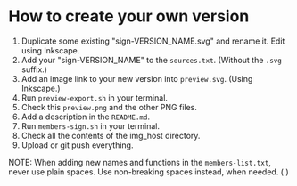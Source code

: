 # How to create your own version

1. Duplicate some existing "sign-VERSION_NAME.svg" and rename it. Edit using Inkscape.
1. Add your "sign-VERSION_NAME" to the `sources.txt`. (Without the `.svg` suffix.)
1. Add an image link to your new version into `preview.svg`. (Using Inkscape.)
1. Run `preview-export.sh` in your terminal.
1. Check this `preview.png` and the other PNG files.
1. Add a description in the `README.md`.
1. Run `members-sign.sh` in your terminal.
1. Check all the contents of the img_host directory.
1. Upload or git push everything.

NOTE: When adding new names and functions in the `members-list.txt`, never use plain spaces. Use non-breaking spaces instead, when needed. ( )

